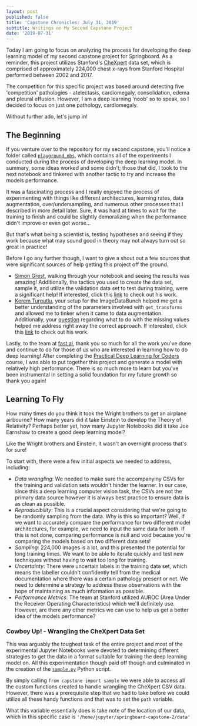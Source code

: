 ```yaml
---
layout: post
published: false
title: 'Capstone Chronicles: July 31, 2019'
subtitle: Writings on My Second Capstone Project
date: '2019-07-31'
---
```

Today I am going to focus on analyzing the process for developing the deep learning model of my second capstone project for Springboard. As a reminder, this project utilizes Stanford's [CheXpert](https://stanfordmlgroup.github.io/competitions/chexpert/) data set, which is comprised of approximately 224,000 chest x-rays from Stanford Hospital performed between 2002 and 2017. 

The competition for this specific project was based around detecting five 'competition' pathologies - atelectasis, cardiomegaly, consolidation, edema and pleural effusion. However, I am a deep learning 'noob' so to speak, so I decided to focus on just one pathology, cardiomegaly. 

Without further ado, let's jump in!

## The Beginning

If you venture over to the repository for my second capstone, you'll notice a folder called [`playground_nbs`](https://github.com/Jearny58/Springboard-DS-Portfolio/tree/master/capstone_2/playground_nbs), which contains all of the experiments I conducted during the process of developing the deep learning model. In summary, some ideas worked and some didn't; those that did, I took to the next notebook and tinkered with another tactic to try and increase the models performance. 

It was a fascinating process and I really enjoyed the process of experimenting with things like different architectures, learning rates, data augmentation, over/undersampling, and numerous other processes that I described in more detail later. Sure, it was hard at times to wait for the training to finish and could be slightly demoralizing when the performance didn't improve or even got worse...

But that's what being a scientist is, testing hypotheses and seeing if they work because what may sound good in theory may not always turn out so great in practice! 

Before I go any further though, I want to give a shout out a few sources that were significant sources of help getting this project off the ground.

- [Simon Grest](https://github.com/simongrest), walking through your notebook and seeing the results was amazing! Additionally, the tactics you used to create the data set, sample it, and utilize the validation data set to test during training, were a significant help! If interested, click this [link](https://github.com/simongrest/chexpert-entries/blob/master/replicating_chexpert.ipynb) to check out his work. 
- [Kerem Turgutlu](https://github.com/KeremTurgutlu), your setup for the ImageDataBunch helped me get a better understanding of the parameters involved with `get_transforms` and allowed me to tinker when it came to data augmentation. Additionally, your [question](https://github.com/stanfordmlgroup/chexpert-labeler/issues/9) regarding what to do with the missing values helped me address right away the correct approach. If interested, click this [link](https://github.com/KeremTurgutlu/chexpert/tree/master) to check out his work. 

Lastly, to the team at [fast.ai](https://www.fast.ai/), thank you so much for all the work you've done and continue to do for those of us who are interested in learning how to do deep learning! After completing the [Practical Deep Learning for Coders](https://course.fast.ai/) course, I was able to put together this project and generate a model with relatively high performance. There is so much more to learn but you've been instrumental in setting a solid foundation for my future growth so thank you again!

## Learning To Fly

How many times do you think it took the Wright brothers to get an airplane airbourne? How many years did it take Einstein to develop the Theory of Relativity? Perhaps better yet, how many Jupyter Notebooks did it take Joe Earnshaw to create a good deep learning model?

Like the Wright brothers and Einstein, it wasn't an overnight process that's for sure! 

To start with, there were a few initial aspects we needed to address, including: 

- _Data wrangling_: We needed to make sure the accompanyiny CSVs for the training and validation sets wouldn't hinder the learner. In our case, since this a deep learning computer vision task, the CSVs are not the primary data source however it is always best practice to ensure data is as clean as possible. 
- _Reproducibility_: This is a crucial aspect considering that we're going to be randomly sampling from the data. Why is this so important? Well, if we want to accurately compare the performance for two different model architectures, for example, we need to input the same data for both. If this is not done, comparing performance is null and void because you're comparing the models based on two different data sets! 
- _Sampling_: 224,000 images is a lot, and this presented the potential for long training times. We want to be able to iterate quickly and test new techniques without having to wait too long for training. 
- _Uncertainty_: There were uncertain labels in the training data set, which means the labeller couldn't confidently tell from the medical documentation where there was a certain pathology present or not. We need to determine a strategy to address these observations with the hope of maintaining as much information as possible. 
- _Performance Metrics_: The team at Stanford utilized AUROC (Area Under the Receiver Operating Characteristics) which we'll definitely use. However, are there any other metrics we can use to help us get a better idea of the models performance? 

### Cowboy Up! - Wrangling the CheXpert Data Set

This was arguably the toughest task of the entire project and most of the experimental Jupyter Notebooks were devoted to determining different strategies to get the data in a format suitable for training the deep learning model on. All this experimentation though paid off though and culminated in the creation of the [`sample.py`](https://github.com/Jearny58/Springboard-DS-Portfolio/blob/master/capstone_2/capstone/sample.py) Python script. 

By simply calling `from capstone import sample` we were able to access all the custom functions created to handle wrangling the CheXpert CSV data. However, there was a prerequisite step that we had to take before we could utilize all these handy functions and that was to set the `path` variable. 

What this variable essentially does is take note of the location of our data, which in this specific case is `'/home/jupyter/springboard-capstone-2/data'`


